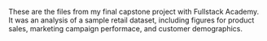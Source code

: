 These are the files from my final capstone project with Fullstack Academy. It was an analysis of a sample retail dataset, including figures for product sales, marketing campaign performace, and customer demographics.
